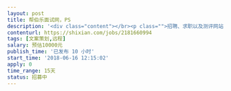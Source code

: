 ```yaml
---                
layout: post       
title: 帮伯乐面试网，PS           
description: '<div class="content"></br><p class="">招聘、求职以及测评网站有，PC端和微信公众号，主要关注教育培训行业的招聘和求职，现在需要一名兼职的文案与编辑。文章涉猎范围可以是教学技巧、师生沟通（培训机构）、教务管理、培训市场状况与发展、培训机构的销售、教培机构人员的职业发展、教培行业业界新闻与事件的点评、本公司以及网站的新闻、互联网业界的新闻与事件点评等等题材。</br><br/>每周发布1+以上文章，发布渠道为网站、微信公众号、微博等，并协助传播。</p></br></div>'     
contenturl: https://shixian.com/jobs/2181660994      
tags: [文案策划,远程]            
salary: 预估10000元          
publish_time: '已发布 10 小时'         
start_time: '2018-06-16 12:15:02'           
apply: 0                   
time_range: 15天              
status: 招募中                  
---                 
```

